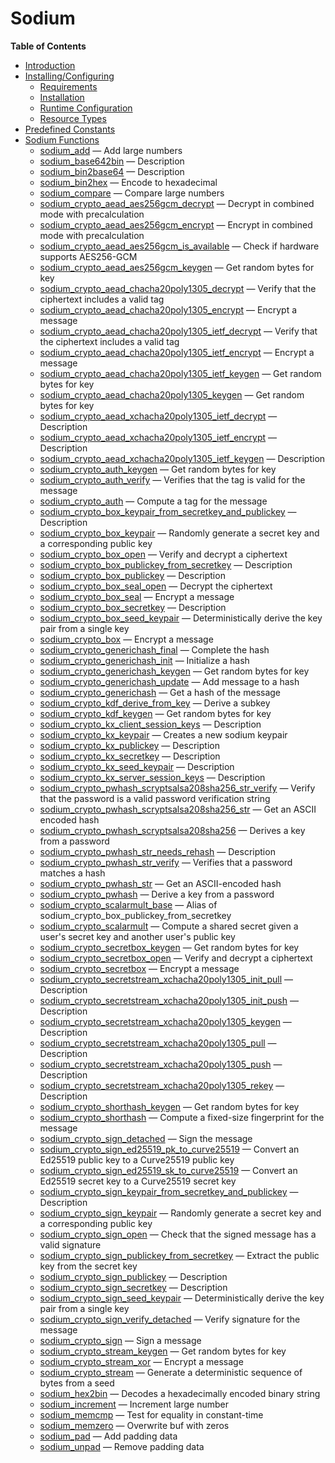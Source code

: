 Sodium
======

**Table of Contents**

-   [Introduction](/intro/sodium.html)
-   [Installing/Configuring](/sodium/setup.html)
    -   [Requirements](/sodium/setup.html#Requirements)
    -   [Installation](/sodium/setup.html#Installation)
    -   [Runtime
        Configuration](/sodium/setup.html#Runtime%20Configuration)
    -   [Resource Types](/sodium/setup.html#Resource%20Types)
-   [Predefined Constants](/sodium/constants.html)
-   [Sodium Functions](/ref/sodium.html)
    -   [sodium\_add](/ref/sodium.html#sodium_add) — Add large numbers
    -   [sodium\_base642bin](/ref/sodium.html#sodium_base642bin) —
        Description
    -   [sodium\_bin2base64](/ref/sodium.html#sodium_bin2base64) —
        Description
    -   [sodium\_bin2hex](/ref/sodium.html#sodium_bin2hex) — Encode to
        hexadecimal
    -   [sodium\_compare](/ref/sodium.html#sodium_compare) — Compare
        large numbers
    -   [sodium\_crypto\_aead\_aes256gcm\_decrypt](/ref/sodium.html#sodium_crypto_aead_aes256gcm_decrypt)
        — Decrypt in combined mode with precalculation
    -   [sodium\_crypto\_aead\_aes256gcm\_encrypt](/ref/sodium.html#sodium_crypto_aead_aes256gcm_encrypt)
        — Encrypt in combined mode with precalculation
    -   [sodium\_crypto\_aead\_aes256gcm\_is\_available](/ref/sodium.html#sodium_crypto_aead_aes256gcm_is_available)
        — Check if hardware supports AES256-GCM
    -   [sodium\_crypto\_aead\_aes256gcm\_keygen](/ref/sodium.html#sodium_crypto_aead_aes256gcm_keygen)
        — Get random bytes for key
    -   [sodium\_crypto\_aead\_chacha20poly1305\_decrypt](/ref/sodium.html#sodium_crypto_aead_chacha20poly1305_decrypt)
        — Verify that the ciphertext includes a valid tag
    -   [sodium\_crypto\_aead\_chacha20poly1305\_encrypt](/ref/sodium.html#sodium_crypto_aead_chacha20poly1305_encrypt)
        — Encrypt a message
    -   [sodium\_crypto\_aead\_chacha20poly1305\_ietf\_decrypt](/ref/sodium.html#sodium_crypto_aead_chacha20poly1305_ietf_decrypt)
        — Verify that the ciphertext includes a valid tag
    -   [sodium\_crypto\_aead\_chacha20poly1305\_ietf\_encrypt](/ref/sodium.html#sodium_crypto_aead_chacha20poly1305_ietf_encrypt)
        — Encrypt a message
    -   [sodium\_crypto\_aead\_chacha20poly1305\_ietf\_keygen](/ref/sodium.html#sodium_crypto_aead_chacha20poly1305_ietf_keygen)
        — Get random bytes for key
    -   [sodium\_crypto\_aead\_chacha20poly1305\_keygen](/ref/sodium.html#sodium_crypto_aead_chacha20poly1305_keygen)
        — Get random bytes for key
    -   [sodium\_crypto\_aead\_xchacha20poly1305\_ietf\_decrypt](/ref/sodium.html#sodium_crypto_aead_xchacha20poly1305_ietf_decrypt)
        — Description
    -   [sodium\_crypto\_aead\_xchacha20poly1305\_ietf\_encrypt](/ref/sodium.html#sodium_crypto_aead_xchacha20poly1305_ietf_encrypt)
        — Description
    -   [sodium\_crypto\_aead\_xchacha20poly1305\_ietf\_keygen](/ref/sodium.html#sodium_crypto_aead_xchacha20poly1305_ietf_keygen)
        — Description
    -   [sodium\_crypto\_auth\_keygen](/ref/sodium.html#sodium_crypto_auth_keygen)
        — Get random bytes for key
    -   [sodium\_crypto\_auth\_verify](/ref/sodium.html#sodium_crypto_auth_verify)
        — Verifies that the tag is valid for the message
    -   [sodium\_crypto\_auth](/ref/sodium.html#sodium_crypto_auth) —
        Compute a tag for the message
    -   [sodium\_crypto\_box\_keypair\_from\_secretkey\_and\_publickey](/ref/sodium.html#sodium_crypto_box_keypair_from_secretkey_and_publickey)
        — Description
    -   [sodium\_crypto\_box\_keypair](/ref/sodium.html#sodium_crypto_box_keypair)
        — Randomly generate a secret key and a corresponding public key
    -   [sodium\_crypto\_box\_open](/ref/sodium.html#sodium_crypto_box_open)
        — Verify and decrypt a ciphertext
    -   [sodium\_crypto\_box\_publickey\_from\_secretkey](/ref/sodium.html#sodium_crypto_box_publickey_from_secretkey)
        — Description
    -   [sodium\_crypto\_box\_publickey](/ref/sodium.html#sodium_crypto_box_publickey)
        — Description
    -   [sodium\_crypto\_box\_seal\_open](/ref/sodium.html#sodium_crypto_box_seal_open)
        — Decrypt the ciphertext
    -   [sodium\_crypto\_box\_seal](/ref/sodium.html#sodium_crypto_box_seal)
        — Encrypt a message
    -   [sodium\_crypto\_box\_secretkey](/ref/sodium.html#sodium_crypto_box_secretkey)
        — Description
    -   [sodium\_crypto\_box\_seed\_keypair](/ref/sodium.html#sodium_crypto_box_seed_keypair)
        — Deterministically derive the key pair from a single key
    -   [sodium\_crypto\_box](/ref/sodium.html#sodium_crypto_box) —
        Encrypt a message
    -   [sodium\_crypto\_generichash\_final](/ref/sodium.html#sodium_crypto_generichash_final)
        — Complete the hash
    -   [sodium\_crypto\_generichash\_init](/ref/sodium.html#sodium_crypto_generichash_init)
        — Initialize a hash
    -   [sodium\_crypto\_generichash\_keygen](/ref/sodium.html#sodium_crypto_generichash_keygen)
        — Get random bytes for key
    -   [sodium\_crypto\_generichash\_update](/ref/sodium.html#sodium_crypto_generichash_update)
        — Add message to a hash
    -   [sodium\_crypto\_generichash](/ref/sodium.html#sodium_crypto_generichash)
        — Get a hash of the message
    -   [sodium\_crypto\_kdf\_derive\_from\_key](/ref/sodium.html#sodium_crypto_kdf_derive_from_key)
        — Derive a subkey
    -   [sodium\_crypto\_kdf\_keygen](/ref/sodium.html#sodium_crypto_kdf_keygen)
        — Get random bytes for key
    -   [sodium\_crypto\_kx\_client\_session\_keys](/ref/sodium.html#sodium_crypto_kx_client_session_keys)
        — Description
    -   [sodium\_crypto\_kx\_keypair](/ref/sodium.html#sodium_crypto_kx_keypair)
        — Creates a new sodium keypair
    -   [sodium\_crypto\_kx\_publickey](/ref/sodium.html#sodium_crypto_kx_publickey)
        — Description
    -   [sodium\_crypto\_kx\_secretkey](/ref/sodium.html#sodium_crypto_kx_secretkey)
        — Description
    -   [sodium\_crypto\_kx\_seed\_keypair](/ref/sodium.html#sodium_crypto_kx_seed_keypair)
        — Description
    -   [sodium\_crypto\_kx\_server\_session\_keys](/ref/sodium.html#sodium_crypto_kx_server_session_keys)
        — Description
    -   [sodium\_crypto\_pwhash\_scryptsalsa208sha256\_str\_verify](/ref/sodium.html#sodium_crypto_pwhash_scryptsalsa208sha256_str_verify)
        — Verify that the password is a valid password verification
        string
    -   [sodium\_crypto\_pwhash\_scryptsalsa208sha256\_str](/ref/sodium.html#sodium_crypto_pwhash_scryptsalsa208sha256_str)
        — Get an ASCII encoded hash
    -   [sodium\_crypto\_pwhash\_scryptsalsa208sha256](/ref/sodium.html#sodium_crypto_pwhash_scryptsalsa208sha256)
        — Derives a key from a password
    -   [sodium\_crypto\_pwhash\_str\_needs\_rehash](/ref/sodium.html#sodium_crypto_pwhash_str_needs_rehash)
        — Description
    -   [sodium\_crypto\_pwhash\_str\_verify](/ref/sodium.html#sodium_crypto_pwhash_str_verify)
        — Verifies that a password matches a hash
    -   [sodium\_crypto\_pwhash\_str](/ref/sodium.html#sodium_crypto_pwhash_str)
        — Get an ASCII-encoded hash
    -   [sodium\_crypto\_pwhash](/ref/sodium.html#sodium_crypto_pwhash)
        — Derive a key from a password
    -   [sodium\_crypto\_scalarmult\_base](/ref/sodium.html#sodium_crypto_scalarmult_base)
        — Alias of sodium\_crypto\_box\_publickey\_from\_secretkey
    -   [sodium\_crypto\_scalarmult](/ref/sodium.html#sodium_crypto_scalarmult)
        — Compute a shared secret given a user's secret key and another
        user's public key
    -   [sodium\_crypto\_secretbox\_keygen](/ref/sodium.html#sodium_crypto_secretbox_keygen)
        — Get random bytes for key
    -   [sodium\_crypto\_secretbox\_open](/ref/sodium.html#sodium_crypto_secretbox_open)
        — Verify and decrypt a ciphertext
    -   [sodium\_crypto\_secretbox](/ref/sodium.html#sodium_crypto_secretbox)
        — Encrypt a message
    -   [sodium\_crypto\_secretstream\_xchacha20poly1305\_init\_pull](/ref/sodium.html#sodium_crypto_secretstream_xchacha20poly1305_init_pull)
        — Description
    -   [sodium\_crypto\_secretstream\_xchacha20poly1305\_init\_push](/ref/sodium.html#sodium_crypto_secretstream_xchacha20poly1305_init_push)
        — Description
    -   [sodium\_crypto\_secretstream\_xchacha20poly1305\_keygen](/ref/sodium.html#sodium_crypto_secretstream_xchacha20poly1305_keygen)
        — Description
    -   [sodium\_crypto\_secretstream\_xchacha20poly1305\_pull](/ref/sodium.html#sodium_crypto_secretstream_xchacha20poly1305_pull)
        — Description
    -   [sodium\_crypto\_secretstream\_xchacha20poly1305\_push](/ref/sodium.html#sodium_crypto_secretstream_xchacha20poly1305_push)
        — Description
    -   [sodium\_crypto\_secretstream\_xchacha20poly1305\_rekey](/ref/sodium.html#sodium_crypto_secretstream_xchacha20poly1305_rekey)
        — Description
    -   [sodium\_crypto\_shorthash\_keygen](/ref/sodium.html#sodium_crypto_shorthash_keygen)
        — Get random bytes for key
    -   [sodium\_crypto\_shorthash](/ref/sodium.html#sodium_crypto_shorthash)
        — Compute a fixed-size fingerprint for the message
    -   [sodium\_crypto\_sign\_detached](/ref/sodium.html#sodium_crypto_sign_detached)
        — Sign the message
    -   [sodium\_crypto\_sign\_ed25519\_pk\_to\_curve25519](/ref/sodium.html#sodium_crypto_sign_ed25519_pk_to_curve25519)
        — Convert an Ed25519 public key to a Curve25519 public key
    -   [sodium\_crypto\_sign\_ed25519\_sk\_to\_curve25519](/ref/sodium.html#sodium_crypto_sign_ed25519_sk_to_curve25519)
        — Convert an Ed25519 secret key to a Curve25519 secret key
    -   [sodium\_crypto\_sign\_keypair\_from\_secretkey\_and\_publickey](/ref/sodium.html#sodium_crypto_sign_keypair_from_secretkey_and_publickey)
        — Description
    -   [sodium\_crypto\_sign\_keypair](/ref/sodium.html#sodium_crypto_sign_keypair)
        — Randomly generate a secret key and a corresponding public key
    -   [sodium\_crypto\_sign\_open](/ref/sodium.html#sodium_crypto_sign_open)
        — Check that the signed message has a valid signature
    -   [sodium\_crypto\_sign\_publickey\_from\_secretkey](/ref/sodium.html#sodium_crypto_sign_publickey_from_secretkey)
        — Extract the public key from the secret key
    -   [sodium\_crypto\_sign\_publickey](/ref/sodium.html#sodium_crypto_sign_publickey)
        — Description
    -   [sodium\_crypto\_sign\_secretkey](/ref/sodium.html#sodium_crypto_sign_secretkey)
        — Description
    -   [sodium\_crypto\_sign\_seed\_keypair](/ref/sodium.html#sodium_crypto_sign_seed_keypair)
        — Deterministically derive the key pair from a single key
    -   [sodium\_crypto\_sign\_verify\_detached](/ref/sodium.html#sodium_crypto_sign_verify_detached)
        — Verify signature for the message
    -   [sodium\_crypto\_sign](/ref/sodium.html#sodium_crypto_sign) —
        Sign a message
    -   [sodium\_crypto\_stream\_keygen](/ref/sodium.html#sodium_crypto_stream_keygen)
        — Get random bytes for key
    -   [sodium\_crypto\_stream\_xor](/ref/sodium.html#sodium_crypto_stream_xor)
        — Encrypt a message
    -   [sodium\_crypto\_stream](/ref/sodium.html#sodium_crypto_stream)
        — Generate a deterministic sequence of bytes from a seed
    -   [sodium\_hex2bin](/ref/sodium.html#sodium_hex2bin) — Decodes a
        hexadecimally encoded binary string
    -   [sodium\_increment](/ref/sodium.html#sodium_increment) —
        Increment large number
    -   [sodium\_memcmp](/ref/sodium.html#sodium_memcmp) — Test for
        equality in constant-time
    -   [sodium\_memzero](/ref/sodium.html#sodium_memzero) — Overwrite
        buf with zeros
    -   [sodium\_pad](/ref/sodium.html#sodium_pad) — Add padding data
    -   [sodium\_unpad](/ref/sodium.html#sodium_unpad) — Remove padding
        data
